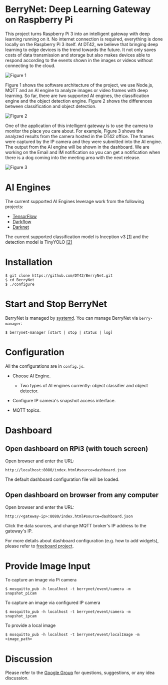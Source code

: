 # BerryNet: Deep Learning Gateway on Raspberry Pi

This project turns Raspberry Pi 3 into an intelligent gateway with deep learning running on it. No internet connection is required, everything is done locally on the Raspberry Pi 3 itself. At DT42, we believe that bringing deep learning to edge devices is the trend towards the future. It not only saves costs of data transmission and storage but also makes devices able to respond according to the events shown in the images or videos without connecting to the cloud.

![Figure 1](https://cloud.githubusercontent.com/assets/292790/25498295/0ab85618-2bba-11e7-90f3-45a792c79b3d.jpg)

Figure 1 shows the software architecture of the project, we use Node.js, MQTT and an AI engine to analyze images or video frames with deep learning. So far, there are two supported AI engines, the classification engine and the object detection engine. Figure 2 shows the differences between classification and object detection.

![Figure 2](https://cloud.githubusercontent.com/assets/292790/25498296/0abcc752-2bba-11e7-93cf-0450fe5d7eff.png)

One of the application of this intelligent gateway is to use the camera to monitor the place you care about. For example, Figure 3 shows the analyzed results from the camera hosted in the DT42 office. The frames were captured by the IP camera and they were submitted into the AI engine. The output from the AI engine will be shown in the dashboard. We are working on the Email and IM notification so you can get a notification when there is a dog coming into the meeting area with the next release.

![Figure 3](https://cloud.githubusercontent.com/assets/292790/25498294/0ab79976-2bba-11e7-9114-46e328d15a18.gif)

# AI Engines

The current supported AI Engines leverage work from the following projects:

* [TensorFlow](https://www.tensorflow.org/)
* [Darkflow](https://github.com/thtrieu/darkflow)
* [Darknet](https://pjreddie.com/darknet/)

The current supported classification model is Inception v3 [[1]](https://arxiv.org/pdf/1512.00567.pdf) and the detection model is TinyYOLO [[2]](https://pjreddie.com/media/files/papers/YOLO9000.pdf)


# Installation

```
$ git clone https://github.com/DT42/BerryNet.git
$ cd BerryNet
$ ./configure
```

# Start and Stop BerryNet

BerryNet is managed by [systemd](https://freedesktop.org/wiki/Software/systemd/). You can manage BerryNet via `berry-manager`:

```
$ berrynet-manager [start | stop | status | log]
```

# Configuration

All the configurations are in `config.js`.

* Choose AI Engine.

  * Two types of AI engines currently: object classifier and object detector.

* Configure IP camera's snapshot access interface.
* MQTT topics.


# Dashboard

## Open dashboard on RPi3 (with touch screen)

Open browser and enter the URL:

`http://localhost:8080/index.html#source=dashboard.json`

The default dashboard configuration file will be loaded.

## Open dashboard on browser from any computer

Open browser and enter the URL:

`http://<gateway-ip>:8080/index.html#source=dashboard.json`

Click the data sources, and change MQTT broker's IP address to the gateway's IP.

For more details about dashboard configuration (e.g. how to add widgets), please refer to [freeboard project](https://github.com/Freeboard/freeboard).


# Provide Image Input

To capture an image via Pi camera

```
$ mosquitto_pub -h localhost -t berrynet/event/camera -m snapshot_picam
```

To capture an image via configured IP camera

```
$ mosquitto_pub -h localhost -t berrynet/event/camera -m snapshot_ipcam
```

To provide a local image

```
$ mosquitto_pub -h localhost -t berrynet/event/localImage -m <image_path>
```


# Discussion

Please refer to the [Google Group](https://groups.google.com/a/dt42.io/d/forum/berrynet) for questions, suggestions, or any idea discussion.
